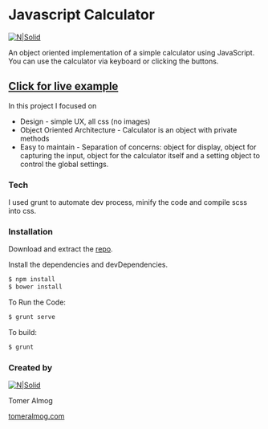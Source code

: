 # Javascript Calculator

[![N|Solid](http://dev.tomeralmog.com/calculator/assets/images/calc.png)](http://dev.tomeralmog.com/calculator/)

An object oriented implementation of a simple calculator using JavaScript. You can use the calculator via keyboard or clicking the buttons.

## [Click for live example](http://dev.tomeralmog.com/calculator/)


In this project I focused on
* Design - simple UX, all css (no images)
* Object Oriented Architecture - Calculator is an object with private methods
* Easy to maintain - Separation of concerns: object for display, object for capturing the input, object for the calculator itself and a setting object to control the global settings.

### Tech

I used grunt to automate dev process, minify the code and compile scss into css.

### Installation

Download and extract the [repo](https://github.com/tomeralmog/calculator-js).

Install the dependencies and devDependencies.

```sh
$ npm install
$ bower install
```

To Run the Code:

```sh
$ grunt serve
```

To build:

```sh
$ grunt
```
### Created by

[![N|Solid](http://tomeralmog.com/themes/tomer/images/baloon-girl.png)](http://www.tomeralmog.com)

Tomer Almog

[tomeralmog.com](http://www.tomeralmog.com)
